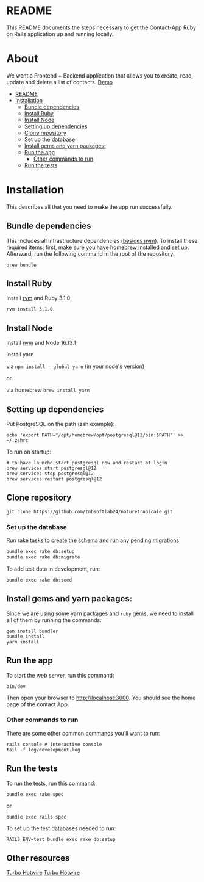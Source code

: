 # README

This README documents the steps necessary to get the Contact-App Ruby on Rails application up and running locally.
# About
We want a Frontend + Backend application that allows you to create, read, update and delete a list of contacts.
[Demo](https://turbo-contact.herokuapp.com/)


<!-- TOC -->

- [README](#readme)
- [Installation](#installation)
  - [Bundle dependencies](#bundle-dependencies)
  - [Install Ruby](#install-ruby)
  - [Install Node](#install-node)
  - [Setting up dependencies](#setting-up-dependencies)
  - [Clone repository](#clone-repository)
  - [Set up the database](#set-up-the-database)
  - [Install gems and yarn packages:](#install-gems-and-yarn-packages)
  - [Run the app](#run-the-app)
    - [Other commands to run](#other-commands-to-run)
  - [Run the tests](#run-the-tests)

<!-- /TOC -->

# Installation

This describes all that you need to make the app run successfully.

## Bundle dependencies

This includes all infrastructure dependencies ([besides nvm](#install-node)).
To install these required items,
first, make sure you have [homebrew installed and set up](https://brew.sh/).
Afterward, run the following command in the root of the repository:

```
brew bundle
```

## Install Ruby

Install [rvm](https://github.com/rvm/rvm) and Ruby 3.1.0

```
rvm install 3.1.0
```

## Install Node

Install [nvm](https://github.com/nvm-sh/nvm#installing-and-updating) and Node 16.13.1

Install yarn

via `npm install --global yarn` (in your node's version)

or

via homebrew `brew install yarn`

## Setting up dependencies

Put PostgreSQL on the path (zsh example):

```
echo 'export PATH="/opt/homebrew/opt/postgresql@12/bin:$PATH"' >> ~/.zshrc
```

To run on startup:

```
# to have launchd start postgresql now and restart at login
brew services start postgresql@12
brew services stop postgresql@12
brew services restart postgresql@12
```

## Clone repository

```
git clone https://github.com/tnbsoftlab24/naturetropicale.git
```

### Set up the database

Run rake tasks to create the schema and run any pending migrations.

```bash
bundle exec rake db:setup
bundle exec rake db:migrate
```

To add test data in development, run:

```
bundle exec rake db:seed
```
## Install gems and yarn packages:

Since we are using some yarn packages and `ruby` gems, we need to install all of them by running the commands:

```
gem install bundler
bundle install
yarn install
```

## Run the app

To start the web server, run this command:

```
bin/dev
```

Then open your browser to [http://localhost:3000](http://localhost:3000). You should see the home page of the contact App.

### Other commands to run

There are some other common commands you'll want to run:

```
rails console # interactive console
tail -f log/development.log
```

## Run the tests

To run the tests, run this command:

```
bundle exec rake spec
```

or

```
bundle exec rails spec
```

To set up the test databases needed to run:

```
RAILS_ENV=test bundle exec rake db:setup
```

## Other resources
[Turbo Hotwire](https://turbo.hotwired.dev/)
[Turbo Hotwire](https://hotwired.dev/)